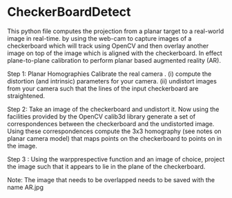 # CheckerBoardDetect
This python file computes the projection from a planar target to a real-world image in real-time.
by using the web-cam to capture images of a checkerboard which will track using OpenCV and then overlay another image on top of the image 
which is aligned with the checkerboard.
In effect plane-to-plane calibration to perform planar based augmented reality (AR).

Step 1: Planar Homographies
 Calibrate the real camera . 
 (i) compute the distortion (and intrinsic) parameters for your camera.
 (ii) undistort images from your camera such that the lines of the input checkerboard are straightened. 
 
Step 2: 
 Take an image of the checkerboard and undistort it. Now using the facilities provided by the OpenCV calib3d library generate a set of correspondences between the checkerboard and the undistorted image.
Using these correspondences compute the 3x3 homography (see notes on planar camera model) that maps points on the checkerboard to points on in the image. 

Step 3 : 
Using the warpprespective function and an image of choice, project the image such that it appears to lie in the plane of the checkerboard.

Note:
The image that needs to be overlapped needs to be saved with the name AR.jpg
